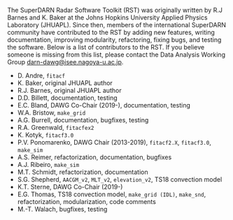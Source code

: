 The SuperDARN Radar Software Toolkit (RST) was originally written by R.J Barnes and K. Baker at the Johns Hopkins University Applied Physics Laboratory (JHUAPL). Since then, members of the international SuperDARN community have contributed to the RST by adding new features, writing documentation, improving modularity, refactoring, fixing bugs, and testing the software. Below is a list of contributors to the RST. If you believe someone is missing from this list, please contact the Data Analysis Working Group <darn-dawg@isee.nagoya-u.ac.jp>.

- D. Andre, `fitacf`
- K. Baker, original JHUAPL author
- R.J. Barnes, original JHUAPL author
- D.D. Billett, documentation, testing
- E.C. Bland, DAWG Co-Chair (2019-), documentation, testing
- W.A. Bristow, `make_grid`
- A.G. Burrell, documentation, bugfixes, testing
- R.A. Greenwald, `fitacfex2`
- K. Kotyk, `fitacf3.0`
- P.V. Ponomarenko, DAWG Chair (2013-2019), `fitacf2.X`, `fitacf3.0`, `make_sim`
- A.S. Reimer, refactorization, documentation, bugfixes
- A.J. Ribeiro, `make_sim`
- M.T. Schmidt, refactorization, documentation
- S.G. Shepherd, `AACGM_v2`, `MLT_v2`, `elevation_v2`, TS18 convection model
- K.T. Sterne, DAWG Co-Chair (2019-)
- E.G. Thomas, TS18 convection model, `make_grid (IDL)`, `make_snd`, refactorization, modularization, code comments
- M.-T. Walach, bugfixes, testing
